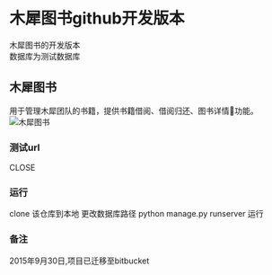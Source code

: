 # 木犀图书github开发版本
木犀图书的开发版本<br/>
数据库为测试数据库<br/>

## 木犀图书
用于管理木犀团队的书籍，提供书籍借阅、借阅归还、图书详情🔎功能。<br/>
![木犀图书](http://7xj431.com1.z0.glb.clouddn.com/1)
### 测试url
CLOSE

### 运行
clone 该仓库到本地
更改数据库路径
python manage.py runserver 运行

### 备注
2015年9月30日,项目已迁移至bitbucket
